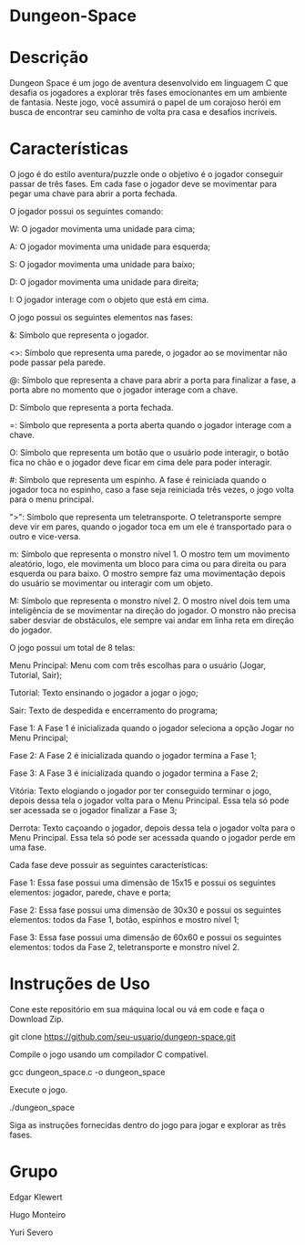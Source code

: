 # Dungeon-Space

# Descrição

Dungeon Space é um jogo de aventura desenvolvido em linguagem C que desafia os jogadores a explorar três fases emocionantes em um ambiente de fantasia. Neste jogo, você assumirá o papel de um corajoso herói em busca de encontrar seu caminho de volta pra casa e desafios incríveis.

# Características

O jogo é do estilo aventura/puzzle onde o objetivo é o jogador conseguir passar de três fases. Em cada fase o jogador deve se movimentar para pegar uma chave para abrir a porta fechada.

O jogador possui os seguintes comando:

W: O jogador movimenta uma unidade para cima;

A: O jogador movimenta uma unidade para esquerda;

S: O jogador movimenta uma unidade para baixo;

D: O jogador movimenta uma unidade para direita;

I: O jogador interage com o objeto que está em cima.

O jogo possui os seguintes elementos nas fases:

&: Símbolo que representa o jogador.

<>: Símbolo que representa uma parede, o jogador ao se movimentar não pode passar pela parede.

@: Símbolo que representa a chave para abrir a porta para finalizar a fase, a porta abre no momento que o jogador interage com a chave.

D: Símbolo que representa a porta fechada.

=: Símbolo que representa a porta aberta quando o jogador interage com a chave.

O: Símbolo que representa um botão que o usuário pode interagir, o botão fica no chão e o jogador deve ficar em cima dele para poder interagir.

#: Símbolo que representa um espinho. A fase é reiniciada quando o jogador toca no espinho, caso a fase seja reiniciada três vezes, o jogo volta para o menu principal.

">": Símbolo que representa um teletransporte. O teletransporte sempre deve vir em pares, quando o jogador toca em um ele é transportado para o outro e vice-versa.

m: Símbolo que representa o monstro nível 1. O mostro tem um movimento aleatório, logo, ele movimenta um bloco para cima ou para direita ou para esquerda ou para baixo. O mostro sempre faz uma movimentação depois do usuário se movimentar ou interagir com um objeto.

M: Símbolo que representa o monstro nível 2. O mostro nível dois tem uma inteligência de se movimentar na direção do jogador. O    monstro não precisa saber desviar de obstáculos, ele sempre vai andar em linha reta em direção do jogador.

O jogo possui um total de 8 telas:

Menu Principal: Menu com com três escolhas para o usuário (Jogar, Tutorial, Sair);

Tutorial: Texto ensinando o jogador a jogar o jogo;

Sair: Texto de despedida e encerramento do programa;

Fase 1: A Fase 1 é inicializada quando o jogador seleciona a opção Jogar no Menu Principal;

Fase 2: A Fase 2 é inicializada quando o jogador termina a Fase 1;

Fase 3: A Fase 3 é inicializada quando o jogador termina a Fase 2;

Vitória: Texto elogiando o jogador por ter conseguido terminar o jogo, depois dessa tela o jogador volta para o Menu Principal. Essa tela só pode ser acessada se o jogador finalizar a Fase 3;

Derrota: Texto caçoando o jogador, depois dessa tela o jogador volta para o Menu Principal. Essa tela só pode ser acessada quando o jogador perde em uma fase.

Cada fase deve possuir as seguintes características:

Fase 1: Essa fase possui uma dimensão de 15x15 e possui os seguintes elementos: jogador, parede, chave e porta;

Fase 2: Essa fase possui uma dimensão de 30x30 e possui os seguintes elementos: todos da Fase 1, botão, espinhos e
   mostro nível 1;
   
Fase 3: Essa fase possui uma dimensão de 60x60 e possui os seguintes elementos: todos da Fase 2, teletransporte e monstro nível 2.

# Instruções de Uso

Cone este repositório em sua máquina local ou vá em code e faça o Download Zip.

git clone https://github.com/seu-usuario/dungeon-space.git 

Compile o jogo usando um compilador C compatível.

gcc dungeon_space.c -o dungeon_space 

Execute o jogo.

./dungeon_space 

Siga as instruções fornecidas dentro do jogo para jogar e explorar as três fases.

# Grupo
Edgar Klewert

Hugo Monteiro

Yuri Severo
